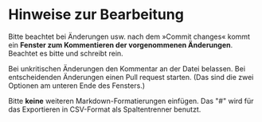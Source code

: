 # Hinweise zur Bearbeitung

Bitte beachtet bei Änderungen usw. nach dem »Commit changes« kommt ein **Fenster zum Kommentieren der vorgenommenen Änderungen**. 
Beachtet es bitte und schreibt rein. 

Bei unkritischen Änderungen den Kommentar an der Datei belassen. 
Bei entscheidenden Änderungen einen Pull request starten. 
(Das sind die zwei Optionen am unteren Ende des Fensters.)

Bitte **keine** weiteren Markdown-Formatierungen einfügen.
Das "#" wird für das Exportieren in CSV-Format als Spaltentrenner benutzt.
